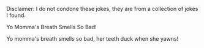 Disclaimer: I do not condone these jokes, they are from a collection of jokes I found.

Yo Momma's Breath Smells So Bad!

Yo momma's breath smells so bad, her teeth duck when she yawns!

